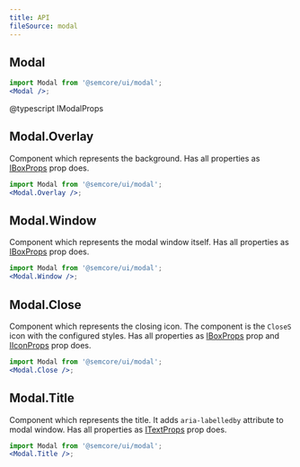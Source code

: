 ```yaml
---
title: API
fileSource: modal
---
```


## Modal

```jsx
import Modal from '@semcore/ui/modal';
<Modal />;
```

@typescript IModalProps

## Modal.Overlay

Component which represents the background. Has all properties as [IBoxProps](/layout/box-system/box-api/) prop does.

```jsx
import Modal from '@semcore/ui/modal';
<Modal.Overlay />;
```

## Modal.Window

Component which represents the modal window itself. Has all properties as [IBoxProps](/layout/box-system/box-api/) prop does.

```jsx
import Modal from '@semcore/ui/modal';
<Modal.Window />;
```

## Modal.Close

Component which represents the closing icon. The component is the `CloseS` icon with the configured styles. Has all properties as [IBoxProps](/layout/box-system/box-api/) prop and [IIconProps](/style/icon/icon-api/) prop does.

```jsx
import Modal from '@semcore/ui/modal';
<Modal.Close />;
```

## Modal.Title

Component which represents the title. It adds `aria-labelledby` attribute to modal window. Has all properties as [ITextProps](/style/typography/typography-api/) prop does.

```jsx
import Modal from '@semcore/ui/modal';
<Modal.Title />;
```
